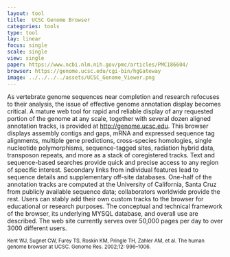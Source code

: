 ```yaml
---
layout: tool
title:  UCSC Genome Browser
categories: tools
type: tool
lay: linear
focus: single
scale: single
view: single
paper: https://www.ncbi.nlm.nih.gov/pmc/articles/PMC186604/
browser: https://genome.ucsc.edu/cgi-bin/hgGateway
image: ../../../../assets/UCSC_Genome_Viewer.png
---
```

As vertebrate genome sequences near completion and research refocuses to their analysis, the issue of effective genome annotation display becomes critical. A mature web tool for rapid and reliable display of any requested portion of the genome at any scale, together with several dozen aligned annotation tracks, is provided at http://genome.ucsc.edu. This browser displays assembly contigs and gaps, mRNA and expressed sequence tag alignments, multiple gene predictions, cross-species homologies, single nucleotide polymorphisms, sequence-tagged sites, radiation hybrid data, transposon repeats, and more as a stack of coregistered tracks. Text and sequence-based searches provide quick and precise access to any region of specific interest. Secondary links from individual features lead to sequence details and supplementary off-site databases. One-half of the annotation tracks are computed at the University of California, Santa Cruz from publicly available sequence data; collaborators worldwide provide the rest. Users can stably add their own custom tracks to the browser for educational or research purposes. The conceptual and technical framework of the browser, its underlying MYSQL database, and overall use are described. The web site currently serves over 50,000 pages per day to over 3000 different users.

<small>Kent WJ, Sugnet CW, Furey TS, Roskin KM, Pringle TH, Zahler AM, et al. The human genome browser at UCSC. Genome Res. 2002;12: 996–1006.</small>
